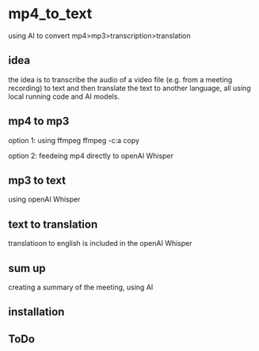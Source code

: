 # mp4_to_text

using AI to convert mp4>mp3>transcription>translation

## idea

the idea is to transcribe the audio of a video file (e.g. from a meeting recording) to text and then translate the text to another language, all using local running code and AI models.

## mp4 to mp3

option 1: using ffmpeg
ffmpeg -c:a copy

option 2: feedeing mp4 directly to openAI Whisper

## mp3 to text

using openAI Whisper

## text to translation

translatioon to english is included in the openAI Whisper

## sum up

creating a summary of the meeting, using AI

## installation

## ToDo
